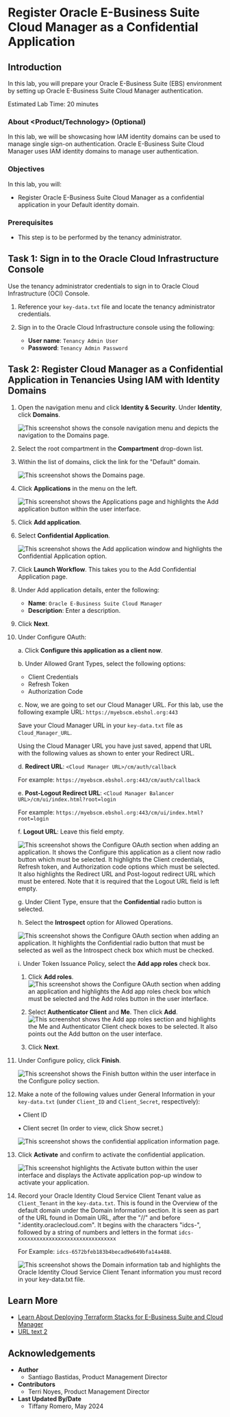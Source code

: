 # Register Oracle E-Business Suite Cloud Manager as a Confidential Application

## Introduction

In this lab, you will prepare your Oracle E-Business Suite (EBS) environment by setting up Oracle E-Business Suite Cloud Manager authentication.

Estimated Lab Time: 20 minutes

### About <Product/Technology> (Optional)
In this lab, we will be showcasing how IAM identity domains can be used to manage single sign-on authentication. Oracle E-Business Suite Cloud Manager uses IAM identity domains to manage user authentication.

### Objectives

In this lab, you will:
* Register Oracle E-Business Suite Cloud Manager as a confidential application in your Default identity domain.

### Prerequisites

* This step is to be performed by the tenancy administrator.

## Task 1: Sign in to the Oracle Cloud Infrastructure Console

Use the tenancy administrator credentials to sign in to Oracle Cloud Infrastructure (OCI) Console.

1. Reference your ``key-data.txt`` file and locate the tenancy administrator credentials.

2. Sign in to the Oracle Cloud Infrastructure console using the following:

    * **User name**: ``Tenancy Admin User``
    * **Password**: ``Tenancy Admin Password``

## Task 2: Register Cloud Manager as a Confidential Application in Tenancies Using IAM with Identity Domains

1. Open the navigation menu and click **Identity & Security**. Under **Identity**, click **Domains**.

    ![This screenshot shows the console navigation menu and depicts the navigation to the Domains page.](./images/domains-navigation.png " ")

2. Select the root compartment in the **Compartment** drop-down list.

3. Within the list of domains, click the link for the "Default" domain.

    ![This screenshot shows the Domains page.](./images/domains-listing.png " ")

4. Click **Applications** in the menu on the left.

    ![This screenshot shows the Applications page and highlights the Add application button within the user interface.](./images/applications-menu.png " ")

5. Click **Add application**.

6. Select **Confidential Application**. 

    ![This screenshot shows the Add application window and highlights the Confidential Application option.](./images/confidential-application.png " ")

7. Click **Launch Workflow**. This takes you to the Add Confidential Application page.

8. Under Add application details, enter the following:
    - **Name**: ``Oracle E-Business Suite Cloud Manager``
    - **Description**: Enter a description.

9. Click **Next**.

10. Under Configure OAuth:

    a. Click **Configure this application as a client now**.
    
    b. Under Allowed Grant Types, select the following options:
    - Client Credentials
    - Refresh Token
    - Authorization Code

    c. Now, we are going to set our Cloud Manager URL. For this lab, use the following example URL: ``https://myebscm.ebshol.org:443``

    Save your Cloud Manager URL in your ``key-data.txt`` file as ``Cloud_Manager_URL``.

    Using the Cloud Manager URL you have just saved, append that URL with the following values as shown to enter your Redirect URL.

    d. **Redirect URL**: ``<Cloud Manager URL>/cm/auth/callback``
    
    For example: ``https://myebscm.ebshol.org:443/cm/auth/callback``

    e. **Post-Logout Redirect URL**: ``<Cloud Manager Balancer URL>/cm/ui/index.html?root=login``
    
    For example: ``https://myebscm.ebshol.org:443/cm/ui/index.html?root=login``

    f. **Logout URL**: Leave this field empty.

    ![This screenshot shows the Configure OAuth section when adding an application. It shows the Configure this application as a client now radio button which must be selected. It highlights the Client credentials, Refresh token, and Authorization code options which must be selected. It also highlights the Redirect URL and Post-logout redirect URL which must be entered. Note that it is required that the Logout URL field is left empty.](./images/client-configuration-1.png " ")

    g. Under Client Type, ensure that the **Confidential** radio button is selected.

    h. Select the **Introspect** option for Allowed Operations.

    ![This screenshot shows the Configure OAuth section when adding an application. It highlights the Confidential radio button that must be selected as well as the Introspect check box which must be checked.](./images/client-configuration-2.png " ")

    i. Under Token Issuance Policy, select the **Add app roles** check box.

     1. Click **Add roles**.
        ![This screenshot shows the Configure OAuth section when adding an application and highlights the Add app roles check box which must be selected and the Add roles button in the user interface.](./images/client-configuration-3.png " ")
     2. Select **Authenticator Client** and **Me**. Then click **Add**.
        ![This screenshot shows the Add app roles section and highlights the Me and Authenticator Client check boxes to be selected. It also points out the Add button on the user interface.](./images/add-app-roles.png " ")
    
    3. Click **Next**.
    
11. Under Configure policy, click **Finish**.

    ![This screenshot shows the Finish button within the user interface in the Configure policy section.](./images/configure-policy.png " ")

12. Make a note of the following values under General Information in your ``key-data.txt`` (under ``Client_ID`` and ``Client_Secret``, respectively):

    • Client ID

    • Client secret (In order to view, click Show secret.)

    ![This screenshot shows the confidential application information page.](./images/client-id-and-secret.png " ")

13. Click **Activate** and confirm to activate the confidential application.

    ![This screenshot highlights the Activate button within the user interface and displays the Activate application pop-up window to activate your application.](./images/activate-application.png " ")

14. Record your Oracle Identity Cloud Service Client Tenant value as ``Client_Tenant`` in the ``key-data.txt``. This is found in the Overview of the default domain under the Domain Information section. It is seen as part of the URL found in Domain URL, after the "//" and before ".identity.oraclecloud.com". It begins with the characters "idcs-", followed by a string of numbers and letters in the format ``idcs-xxxxxxxxxxxxxxxxxxxxxxxxxxxxxxxx``

    For Example: ``idcs-6572bfeb183b4becad9e649bfa14a488``.
    
    ![This screenshot shows the Domain information tab and highlights the Oracle Identity Cloud Service Client Tenant information you must record in your key-data.txt file.](./images/client-tenant.png " ")

## Learn More

* [Learn About Deploying Terraform Stacks for E-Business Suite and Cloud Manager](https://docs.oracle.com/en/solutions/deploy-landing-zone-e-business-suite-cm/learn-deploying-terraform-stacks-e-business-suite-and-cloud-manager1.html#GUID-CAA809AC-2A7F-40F9-96E9-493C2F388494)
* [URL text 2](http://docs.oracle.com)

## Acknowledgements
* **Author** 
  - Santiago Bastidas, Product Management Director
* **Contributors** 
  -  Terri Noyes, Product Management Director
* **Last Updated By/Date** 
  - Tiffany Romero, May 2024
